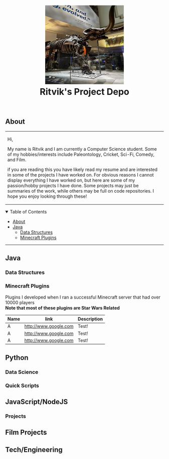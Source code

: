 <h1 align="center">
  <a href="https://github.com/dec0dOS/amazing-github-template">
    <img src="img/mastodon.jpg" alt="Logo" width="250" height="250">
  </a>
  <br />
  <b>Ritvik's Project Depo</b>
</h1>



<div align="center">
<br />
  

</div>

## About

<table>
<tr>
<td>

Hi,  

My name is Ritvik and I am currently a Computer Science student. Some of my hobbies/interests include Paleontology, Cricket, Sci-Fi, Comedy, and Film.
  
if you are reading this you have likely read my resume and are interested in some of the projects I have worked on. For obvious reasons I cannot display everything I have worked on, but here are some of my passion/hobby projects I have done. Some projects may just be summaries of the work, while others may be full on code repositories. I hope you enjoy looking through these!



</td>
</tr>
</table>


<details open="open">
<summary>Table of Contents</summary>

- [About](#about)
- [Java](#java)
  - [Data Structures](#data-structures)
  - [Minecraft Plugins](#minecraft-plugins)


</details>

---



## Java

### Data Structures

### Minecraft Plugins
Plugins I developed when I ran a successful Minecraft server that had over 10000 players
<br />
**Note that most of these plugins are Star Wars Related**

| Name                       | link     | Description                                                                 |
| -------------------------- | ------------------ | --------------------------------------------------------------------------- |
| A               | http://www.google.com | Test!                                                           |
| A               | http://www.google.com | Test!                                                           |
| A               | http://www.google.com | Test!                                                           |





## Python
### Data Science

### Quick Scripts


## JavaScript/NodeJS

### Projects

## Film Projects

## Tech/Engineering





